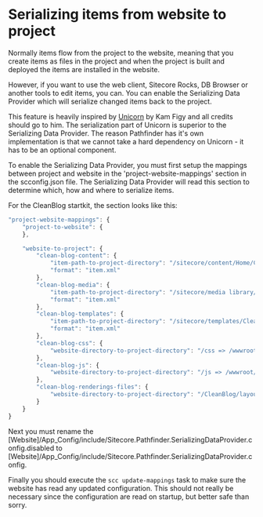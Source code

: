 # Serializing items from website to project
Normally items flow from the project to the website, meaning that you create items as files in the project and when the project is
built and deployed the items are installed in the website.

However, if you want to use the web client, Sitecore Rocks, DB Browser or another tools to edit items, you can. You can enable the Serializing
Data Provider which will serialize changed items back to the project.

This feature is heavily inspired by [Unicorn](https://github.com/kamsar/Unicorn) by Kam Figy and all credits should go to him. The serialization 
part of Unicorn is superior to the Serializing Data Provider. The reason Pathfinder has it's own implementation is that we cannot take a 
hard dependency on Unicorn - it has to be an optional component.

To enable the Serializing Data Provider, you must first setup the mappings between project and website in the 'project-website-mappings'
section in the scconfig.json file. The Serializing Data Provider will read this section to determine which, how and where to serialize 
items.

For the CleanBlog startkit, the section looks like this:

```js
"project-website-mappings": {
    "project-to-website": {
    },

    "website-to-project": {
        "clean-blog-content": {
            "item-path-to-project-directory": "/sitecore/content/Home/CleanBlog => /items/master/sitecore/content/Home/CleanBlog",
            "format": "item.xml"
        },
        "clean-blog-media": {
            "item-path-to-project-directory": "/sitecore/media library/CleanBlog => /wwwroot/img",
            "format": "item.xml" 
        },
        "clean-blog-templates": {
            "item-path-to-project-directory": "/sitecore/templates/CleanBlog => /items/master/sitecore/templates/CleanBlog",
            "format": "item.xml" 
        },
        "clean-blog-css": {
            "website-directory-to-project-directory": "/css => /wwwroot/css" 
        },
        "clean-blog-js": {
            "website-directory-to-project-directory": "/js => /wwwroot/js" 
        },
        "clean-blog-renderings-files": {
            "website-directory-to-project-directory": "/CleanBlog/layout/renderings => /wwwroot" 
        }
    }
}
```

Next you must rename the [Website]/App_Config/include/Sitecore.Pathfinder.SerializingDataProvider.config.disabled to
[Website]/App_Config/include/Sitecore.Pathfinder.SerializingDataProvider.config.

Finally you should execute the `scc update-mappings` task to make sure the website has read any updated configuration. This should
not really be necessary since the configuration are read on startup, but better safe than sorry.

